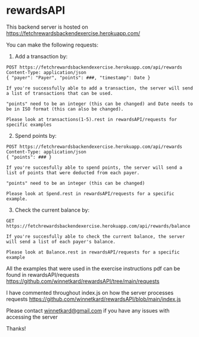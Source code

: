 # rewardsAPI


This backend server is hosted on https://fetchrewardsbackendexercise.herokuapp.com/

You can make the following requests:

  1. Add a transaction by:
  
    POST https://fetchrewardsbackendexercise.herokuapp.com/api/rewards
    Content-Type: application/json
    { "payer": "Payer", "points": ###, "timestamp": Date }
    
    If you're successfully able to add a transaction, the server will send a list of transactions that can be used.
    
    "points" need to be an integer (this can be changed) and Date needs to be in ISO format (this can also be changed). 
    
    Please look at transactions(1-5).rest in rewardsAPI/requests for specific examples
   
  2. Spend points by:
  
    POST https://fetchrewardsbackendexercise.herokuapp.com/api/rewards
    Content-Type: application/json
    { "points": ### }
    
    If you're succesfully able to spend points, the server will send a list of points that were deducted from each payer. 
    
    "points" need to be an integer (this can be changed)
    
    Please look at Spend.rest in rewardsAPI/requests for a specific example. 
    
  3. Check the current balance by:
  
    GET https://fetchrewardsbackendexercise.herokuapp.com/api/rewards/balance
    
    If you're succesfully able to check the current balance, the server will send a list of each payer's balance.
    
    Please look at Balance.rest in rewardsAPI/requests for a specific example
    
All the examples that were used in the exercise instructions pdf can be found in rewardsAPI/requests https://github.com/winnetkard/rewardsAPI/tree/main/requests

I have commented throughout index.js on how the server processes requests https://github.com/winnetkard/rewardsAPI/blob/main/index.js 

Please contact winnetkard@gmail.com if you have any issues with accessing the server

Thanks!
